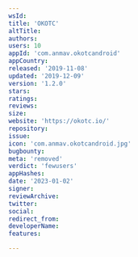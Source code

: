 ```yaml
---
wsId: 
title: 'OKOTC'
altTitle: 
authors: 
users: 10
appId: 'com.anmav.okotcandroid'
appCountry: 
released: '2019-11-08'
updated: '2019-12-09'
version: '1.2.0'
stars: 
ratings: 
reviews: 
size: 
website: 'https://okotc.io/'
repository: 
issue: 
icon: 'com.anmav.okotcandroid.jpg'
bugbounty: 
meta: 'removed'
verdict: 'fewusers'
appHashes: 
date: '2023-01-02'
signer: 
reviewArchive: 
twitter: 
social: 
redirect_from: 
developerName: 
features: 

---
```


